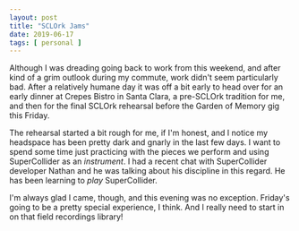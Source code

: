 ```yaml
---
layout: post
title: "SCLOrk Jams"
date: 2019-06-17
tags: [ personal ]
---
```


Although I was dreading going back to work from this weekend, and after kind of a grim outlook during my commute, work
didn't seem particularly bad. After a relatively humane day it was off a bit early to head over for an early dinner at
Crepes Bistro in Santa Clara, a pre-SCLOrk tradition for me, and then for the final SCLOrk rehearsal before the Garden
of Memory gig this Friday.

The rehearsal started a bit rough for me, if I'm honest, and I notice my headspace has been pretty dark and gnarly in
the last few days. I want to spend some time just practicing with the pieces we perform and using SuperCollider as an
*instrument*. I had a recent chat with SuperCollider developer Nathan and he was talking about his discipline in this
regard. He has been learning to *play* SuperCollider.

I'm always glad I came, though, and this evening was no exception. Friday's going to be a pretty special experience, I
think. And I really need to start in on that field recordings library!

